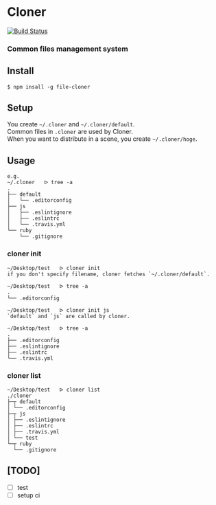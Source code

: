 # Cloner

[![Build Status](https://travis-ci.org/abouthiroppy/cloner.svg?branch=master)](https://travis-ci.org/abouthiroppy/cloner)

### Common files management system

## Install
`$ npm insall -g file-cloner`

## Setup
You create `~/.cloner` and `~/.cloner/default`.   
Common files in `.cloner` are used by Cloner.   
When you want to distribute in a scene, you create `~/.cloner/hoge`.

## Usage
```
e.g.
~/.cloner   ᐅ tree -a
.
├── default
│   └── .editorconfig
├── js
│   ├── .eslintignore
│   ├── .eslintrc
│   └── .travis.yml
└── ruby
    └── .gitignore

```

### cloner init
```
~/Desktop/test   ᐅ cloner init   
if you don't specify filename, cloner fetches `~/.cloner/default`.

~/Desktop/test   ᐅ tree -a
.
└── .editorconfig

~/Desktop/test   ᐅ cloner init js
`default` and `js` are called by cloner.

~/Desktop/test   ᐅ tree -a
.
├── .editorconfig
├── .eslintignore
├── .eslintrc
└── .travis.yml
```

### cloner list
```
~/Desktop/test   ᐅ cloner list
./cloner
├─┬ default
│ └── .editorconfig
├─┬ js
│ ├── .eslintignore
│ ├── .eslintrc
│ ├── .travis.yml
│ └── test
└─┬ ruby
  └── .gitignore
```

## [TODO]
- [ ] test
- [ ] setup ci
